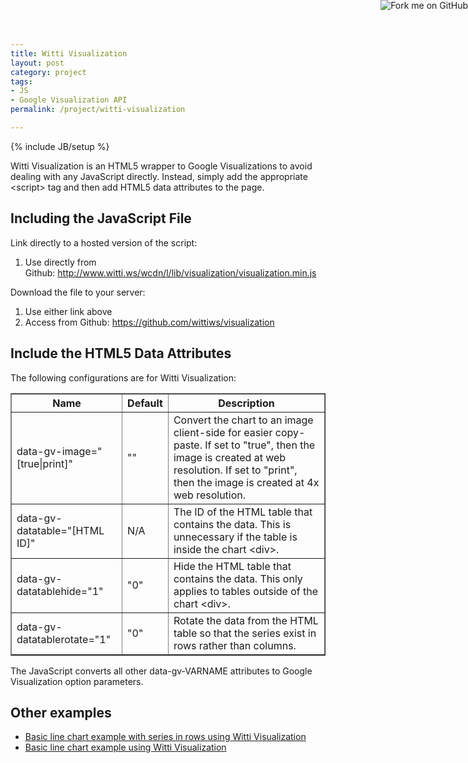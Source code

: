 ```yaml
---
title: Witti Visualization
layout: post
category: project
tags:
- JS
- Google Visualization API
permalink: /project/witti-visualization

---
```

{% include JB/setup %}

Witti Visualization is an HTML5 wrapper to Google Visualizations to avoid dealing with any JavaScript directly. Instead, simply add the appropriate &lt;script&gt; tag and then add HTML5 data attributes to the page.

<h2>
	Including the JavaScript File</h2>
<p><a href="https://github.com/wittiws/visualization"><img alt="Fork me on GitHub" src="https://s3.amazonaws.com/github/ribbons/forkme_right_red_aa0000.png" style="position: absolute; top: 0; right: 0; border: 0;" /></a>Link directly to a hosted version of the script:</p>
<ol><li>
		Use directly from Github: <a href="http://www.witti.ws/wcdn/l/lib/visualization/visualization.min.js">http://www.witti.ws/wcdn/l/lib/visualization/visualization.min.js</a></li>
</ol><p>Download the file to your server:</p>
<ol><li>
		Use either link above</li>
	<li>
		Access from Github: <a href="https://github.com/wittiws/visualization">https://github.com/wittiws/visualization</a></li>
</ol><h2>
	Include the HTML5 Data Attributes</h2>
<p>The following configurations are for Witti Visualization:</p>
<table border="1" cellpadding="1" cellspacing="1" style="width: 100%;"><thead><tr><th scope="col">
				Name</th>
			<th scope="col">
				Default</th>
			<th scope="col">
				Description</th>
		</tr></thead><tbody><tr><td>
				data-gv-image="[true|print]"</td>
			<td>
				""</td>
			<td>
				Convert the chart to an image client-side for easier copy-paste. If set to "true", then the image is created at web resolution. If set to "print", then the image is created at 4x web resolution.</td>
		</tr><tr><td>
				data-gv-datatable="[HTML ID]"</td>
			<td>
				N/A</td>
			<td>
				The ID of the HTML table that contains the data. This is unnecessary if the table is inside the chart &lt;div&gt;.</td>
		</tr><tr><td>
				data-gv-datatablehide="1"</td>
			<td>
				"0"</td>
			<td>
				Hide the HTML table that contains the data. This only applies to tables outside of the chart &lt;div&gt;.</td>
		</tr><tr><td>
				data-gv-datatablerotate="1"</td>
			<td>
				"0"</td>
			<td>
				Rotate the data from the HTML table so that the series exist in rows rather than columns.</td>
		</tr></tbody></table><p>The JavaScript converts all other data-gv-VARNAME attributes to Google Visualization option parameters.</p>

## Other examples

- [Basic line chart example with series in rows using Witti Visualization](http://www.witti.ws/blog/2013/06/11/basic-line-chart-example-series-rows-using-witti-visualization)
- [Basic line chart example using Witti Visualization](http://www.witti.ws/blog/2012/10/10/basic-line-chart-example-using-witti-visualization)


